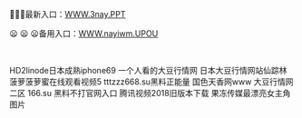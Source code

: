 <p>
	🤲🤲🤲最新入口：<a href="http://www.baidu.com/link?url=6MA2SWnO3Raqke39an_0PUxosM6ZrUGzi1BN9tNnlPW&wd">WWW.3nay.PPT</a> 
	<p>
		😦
😦
😦备用入口：<a href="http://www.baidu.com/link?url=6MA2SWnO3Raqke39an_0PUxosM6ZrUGzi1BN9tNnlPW&wd">WWW.nayiwm.UPOU</a> 
	</p>
	<p>
		<br />
	</p>
	<p>
		HD2linode日本成熟iphone69
一个人看的大豆行情网
日本大豆行情网站仙踪林
菠萝菠萝蜜在线观看视频5
tttzzz668.su黑料正能量
国色天香网www
大豆行情网二区
166.su 黑料不打官网入口
腾讯视频2018旧版本下载
果冻传媒最漂亮女主角图片
	</p>
